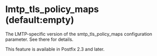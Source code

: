 # lmtp_tls_policy_maps (default:empty) 

 The LMTP-specific version of the smtp_tls_policy_maps
configuration parameter. See there for details. 

 This feature is available in Postfix 2.3 and later. 


